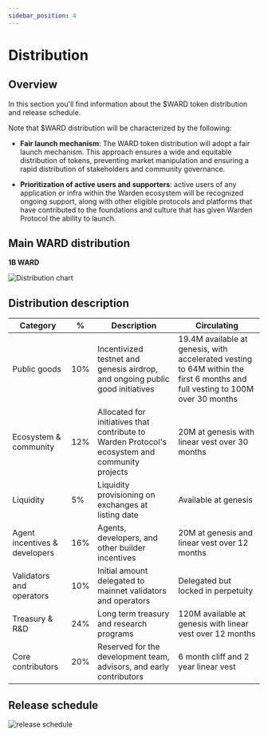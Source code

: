 ```yaml
---
sidebar_position: 4
---
```


# Distribution

## Overview

In this section you'll find information about the $WARD token distribution and release schedule.

Note that $WARD distribution will be characterized by the following:

- **Fair launch mechanism**: The WARD token distribution will adopt a fair launch mechanism. This approach ensures a wide and equitable distribution of tokens, preventing market manipulation and ensuring a rapid distribution of stakeholders and community governance.
  
- **Prioritization of active users and supporters**: active users of any application or infra within the Warden ecosystem will be recognized ongoing support, along with other eligible protocols and platforms that have contributed to the foundations and culture that has given Warden Protocol the ability to launch.

## Main WARD distribution

**1B WARD**

![Distribution chart](https://i.ibb.co/jPBpyK1X/WARD-Distribution.png)

## Distribution description

| Category | % | Description | Circulating |
|--|--|--|--|
| Public goods | 10% | Incentivized testnet and genesis airdrop, and ongoing public good initiatives | 19.4M available at genesis, with accelerated vesting to 64M within the first 6 months and full vesting to 100M over 30 months |
| Ecosystem & community | 12% | Allocated for initiatives that contribute to Warden Protocol's ecosystem and community projects | 20M at genesis with linear vest over 30 months |
| Liquidity | 5% | Liquidity provisioning on exchanges at listing date | Available at genesis |
| Agent incentives & developers | 16% | Agents, developers, and other builder incentives | 20M at genesis and linear vest over 12 months |
| Validators and operators | 10% | Initial amount delegated to mainnet validators and operators | Delegated but locked in perpetuity |
| Treasury & R&D | 24% |Long term treasury and research programs | 120M available at genesis with linear vest over 12 months |
| Core contributors | 20% | Reserved for the development team, advisors, and early contributors | 6 month cliff and 2 year linear vest |

## Release schedule

![release schedule](https://i.ibb.co/3m7tyjNC/Final-WARD-Release-Schedule.png)
